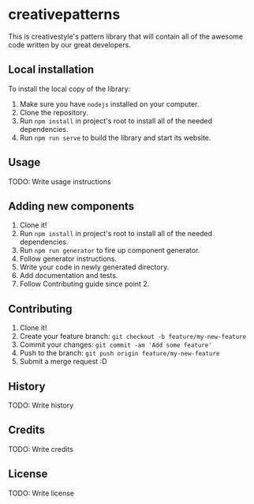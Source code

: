 # creativepatterns

This is creativestyle's pattern library that will contain all of the awesome code written by our great developers.


## Local installation

To install the local copy of the library:

1. Make sure you have `nodejs` installed on your computer.
2. Clone the repository.
3. Run `npm install` in project's root to install all of the needed dependencies.
4. Run `npm run serve` to build the library and start its website.

## Usage

TODO: Write usage instructions

## Adding new components

1. Clone it!
2. Run `npm install` in project's root to install all of the needed dependencies.
3. Run `npm run generator` to fire up component generator.
4. Follow generator instructions.
5. Write your code in newly generated directory.
6. Add documentation and tests.
7. Follow Contributing guide since point 2.

## Contributing

1. Clone it!
2. Create your feature branch: `git checkout -b feature/my-new-feature`
3. Commit your changes: `git commit -am 'Add some feature'`
4. Push to the branch: `git push origin feature/my-new-feature`
5. Submit a merge request :D

## History

TODO: Write history

## Credits

TODO: Write credits

## License

TODO: Write license